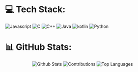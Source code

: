 # 💻 Tech Stack:
![Javascript](https://img.shields.io/badge/Javascript-brightgreen?style=for-the-badge&logo=javascript&color=blue)
![C](https://img.shields.io/badge/C-brightgreen?style=for-the-badge&logo=c&color=blue)
![C++](https://img.shields.io/badge/C%2B%2B-brightgreen?style=for-the-badge&logo=c%2B%2B&color=blue)
![Java](https://img.shields.io/badge/Java-brightgreen?style=for-the-badge&logo=oracle&color=blue)
![kotlin](https://img.shields.io/badge/kotlin-brightgreen?style=for-the-badge&logo=kotlin&color=blue)
![Python](https://img.shields.io/badge/Python-brightgreen?style=for-the-badge&logo=Python&color=blue)

# 📊 GitHub Stats:
<div align="center">
  <img src="https://github-readme-stats.vercel.app/api?username=anto426&theme=dark&hide_border=true&include_all_commits=true&count_private=true" alt="Github Stats">
  <img src="https://github-readme-streak-stats.herokuapp.com/?user=anto426&theme=dark&hide_border=true" alt="Contributions">
  <img src="https://github-readme-stats.vercel.app/api/top-langs/?username=anto426&theme=dark&hide_border=true&include_all_commits=true&count_private=true&layout=compact" alt="Top Languages">
</div>





